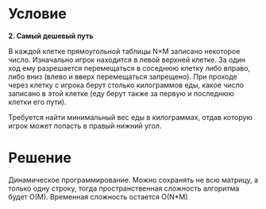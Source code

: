 # Условие

**2. Самый дешевый путь**

В каждой клетке прямоугольной таблицы N×M записано некоторое число. Изначально игрок находится в левой верхней клетке. За один ход ему разрешается перемещаться в соседнюю клетку либо вправо, либо вниз (влево и вверх перемещаться запрещено). При проходе через клетку с игрока берут столько килограммов еды, какое число записано в этой клетке (еду берут также за первую и последнюю клетки его пути).

Требуется найти минимальный вес еды в килограммах, отдав которую игрок может попасть в правый нижний угол.

# Решение

Динамическое программирование. Можно сохранять не всю матрицу, а только одну строку, тогда пространственная сложность алгоритма будет O(M). Временная сложность остается O(N*M) 